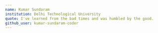 ```yaml
---
name: Kumar Sundaram
institution: Delhi Technological University
quote: I've learned from the bad times and was humbled by the good.
github_user: kumar-sundaram-coder
---
```


